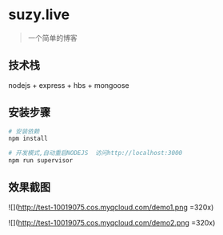 # suzy.live

> 一个简单的博客


## 技术栈
nodejs + express + hbs + mongoose

## 安装步骤

``` bash
# 安装依赖
npm install

# 开发模式,自动重启NODEJS  访问http://localhost:3000
npm run supervisor
```

## 效果截图

![](http://test-10019075.cos.myqcloud.com/demo1.png =320x)


![](http://test-10019075.cos.myqcloud.com/demo2.png =320x)